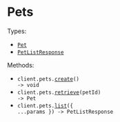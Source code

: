 # Pets

Types:

- <code><a href="./src/resources/pets.ts">Pet</a></code>
- <code><a href="./src/resources/pets.ts">PetListResponse</a></code>

Methods:

- <code title="post /pets">client.pets.<a href="./src/resources/pets.ts">create</a>() -> void</code>
- <code title="get /pets/{petId}">client.pets.<a href="./src/resources/pets.ts">retrieve</a>(petId) -> Pet</code>
- <code title="get /pets">client.pets.<a href="./src/resources/pets.ts">list</a>({ ...params }) -> PetListResponse</code>
